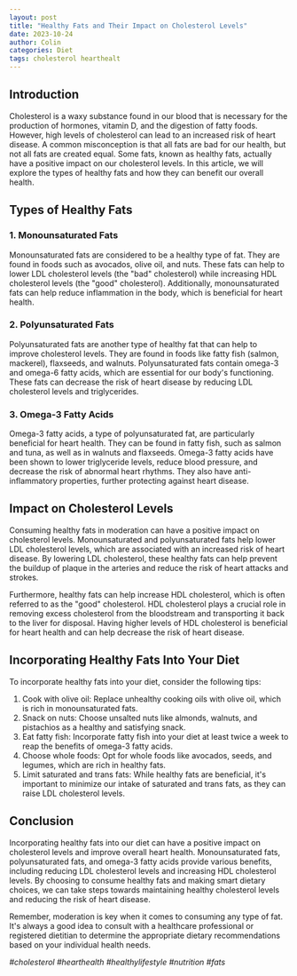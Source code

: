 ```yaml
---
layout: post
title: "Healthy Fats and Their Impact on Cholesterol Levels"
date: 2023-10-24
author: Colin
categories: Diet
tags: cholesterol hearthealt
---
```


## Introduction

Cholesterol is a waxy substance found in our blood that is necessary for the production of hormones, vitamin D, and the digestion of fatty foods. However, high levels of cholesterol can lead to an increased risk of heart disease. A common misconception is that all fats are bad for our health, but not all fats are created equal. Some fats, known as healthy fats, actually have a positive impact on our cholesterol levels. In this article, we will explore the types of healthy fats and how they can benefit our overall health.

## Types of Healthy Fats

### 1. Monounsaturated Fats

Monounsaturated fats are considered to be a healthy type of fat. They are found in foods such as avocados, olive oil, and nuts. These fats can help to lower LDL cholesterol levels (the "bad" cholesterol) while increasing HDL cholesterol levels (the "good" cholesterol). Additionally, monounsaturated fats can help reduce inflammation in the body, which is beneficial for heart health.

### 2. Polyunsaturated Fats

Polyunsaturated fats are another type of healthy fat that can help to improve cholesterol levels. They are found in foods like fatty fish (salmon, mackerel), flaxseeds, and walnuts. Polyunsaturated fats contain omega-3 and omega-6 fatty acids, which are essential for our body's functioning. These fats can decrease the risk of heart disease by reducing LDL cholesterol levels and triglycerides.

### 3. Omega-3 Fatty Acids

Omega-3 fatty acids, a type of polyunsaturated fat, are particularly beneficial for heart health. They can be found in fatty fish, such as salmon and tuna, as well as in walnuts and flaxseeds. Omega-3 fatty acids have been shown to lower triglyceride levels, reduce blood pressure, and decrease the risk of abnormal heart rhythms. They also have anti-inflammatory properties, further protecting against heart disease.

## Impact on Cholesterol Levels

Consuming healthy fats in moderation can have a positive impact on cholesterol levels. Monounsaturated and polyunsaturated fats help lower LDL cholesterol levels, which are associated with an increased risk of heart disease. By lowering LDL cholesterol, these healthy fats can help prevent the buildup of plaque in the arteries and reduce the risk of heart attacks and strokes.

Furthermore, healthy fats can help increase HDL cholesterol, which is often referred to as the "good" cholesterol. HDL cholesterol plays a crucial role in removing excess cholesterol from the bloodstream and transporting it back to the liver for disposal. Having higher levels of HDL cholesterol is beneficial for heart health and can help decrease the risk of heart disease.

## Incorporating Healthy Fats Into Your Diet

To incorporate healthy fats into your diet, consider the following tips:

1. Cook with olive oil: Replace unhealthy cooking oils with olive oil, which is rich in monounsaturated fats.
2. Snack on nuts: Choose unsalted nuts like almonds, walnuts, and pistachios as a healthy and satisfying snack.
3. Eat fatty fish: Incorporate fatty fish into your diet at least twice a week to reap the benefits of omega-3 fatty acids.
4. Choose whole foods: Opt for whole foods like avocados, seeds, and legumes, which are rich in healthy fats.
5. Limit saturated and trans fats: While healthy fats are beneficial, it's important to minimize our intake of saturated and trans fats, as they can raise LDL cholesterol levels.

## Conclusion

Incorporating healthy fats into our diet can have a positive impact on cholesterol levels and improve overall heart health. Monounsaturated fats, polyunsaturated fats, and omega-3 fatty acids provide various benefits, including reducing LDL cholesterol levels and increasing HDL cholesterol levels. By choosing to consume healthy fats and making smart dietary choices, we can take steps towards maintaining healthy cholesterol levels and reducing the risk of heart disease.

Remember, moderation is key when it comes to consuming any type of fat. It's always a good idea to consult with a healthcare professional or registered dietitian to determine the appropriate dietary recommendations based on your individual health needs.

*#cholesterol #hearthealth #healthylifestyle #nutrition #fats*